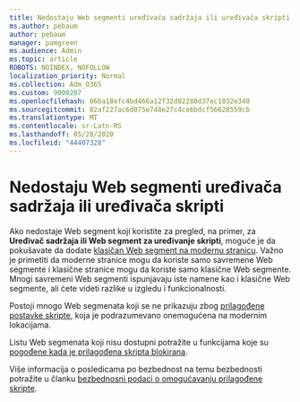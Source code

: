 ```yaml
---
title: Nedostaju Web segmenti uređivača sadržaja ili uređivača skripti
ms.author: pebaum
author: pebaum
manager: pamgreen
ms.audience: Admin
ms.topic: article
ROBOTS: NOINDEX, NOFOLLOW
localization_priority: Normal
ms.collection: Adm_O365
ms.custom: 9000207
ms.openlocfilehash: 86ba18efc4bd466a12f32d82288d37ec1032e348
ms.sourcegitcommit: 82af227ac6d075e748e27c4ce6bdcf56628559cb
ms.translationtype: MT
ms.contentlocale: sr-Latn-RS
ms.lasthandoff: 05/28/2020
ms.locfileid: "44407328"
---
```

# <a name="content-editor-or-script-editor-web-parts-are-missing"></a>Nedostaju Web segmenti uređivača sadržaja ili uređivača skripti

Ako nedostaje Web segment koji koristite za pregled, na primer, za **Uređivač sadržaja ili Web segment za uređivanje skripti**, moguće je da pokušavate da dodate [klasičan Web segment na modernu stranicu](https://support.office.com/article/classic-and-modern-web-part-experiences-3fdae6c3-8fc1-49ab-8708-8c104b882e64). Važno je primetiti da moderne stranice mogu da koriste samo savremene Web segmente i klasične stranice mogu da koriste samo klasične Web segmente. Mnogi savremeni Web segmenti ispunjavaju iste namene kao i klasične Web segmente, ali ćete videti razlike u izgledu i funkcionalnosti.

Postoji mnogo Web segmenata koji se ne prikazuju zbog [prilagođene postavke skripte](https://docs.microsoft.com/sharepoint/allow-or-prevent-custom-script), koja je podrazumevano onemogućena na modernim lokacijama. 

Listu Web segmenata koji nisu dostupni potražite u funkcijama koje su [pogođene kada je prilagođena skripta blokirana](https://docs.microsoft.com/sharepoint/allow-or-prevent-custom-script#features-affected-when-custom-script-is-blocked).

Više informacija o posledicama po bezbednost na temu bezbednosti potražite u članku [bezbednosni podaci o omogućavanju prilagođene skripte](https://docs.microsoft.com/sharepoint/security-considerations-of-allowing-custom-script).
